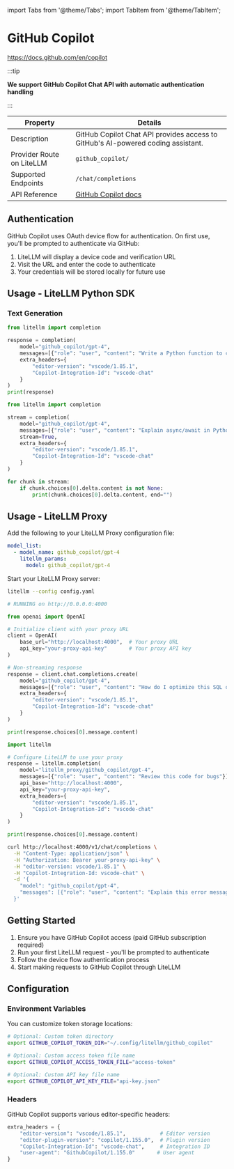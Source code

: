 import Tabs from '@theme/Tabs';
import TabItem from '@theme/TabItem';

# GitHub Copilot

https://docs.github.com/en/copilot

:::tip

**We support GitHub Copilot Chat API with automatic authentication handling**

:::

| Property | Details |
|-------|-------|
| Description | GitHub Copilot Chat API provides access to GitHub's AI-powered coding assistant. |
| Provider Route on LiteLLM | `github_copilot/` |
| Supported Endpoints | `/chat/completions` |
| API Reference | [GitHub Copilot docs](https://docs.github.com/en/copilot) |

## Authentication

GitHub Copilot uses OAuth device flow for authentication. On first use, you'll be prompted to authenticate via GitHub:

1. LiteLLM will display a device code and verification URL
2. Visit the URL and enter the code to authenticate
3. Your credentials will be stored locally for future use

## Usage - LiteLLM Python SDK

### Text Generation

```python showLineNumbers title="GitHub Copilot Text Generation"
from litellm import completion

response = completion(
    model="github_copilot/gpt-4",
    messages=[{"role": "user", "content": "Write a Python function to calculate fibonacci numbers"}],
    extra_headers={
        "editor-version": "vscode/1.85.1",
        "Copilot-Integration-Id": "vscode-chat"
    }
)
print(response)
```

```python showLineNumbers title="GitHub Copilot Text Generation - Streaming"
from litellm import completion

stream = completion(
    model="github_copilot/gpt-4",
    messages=[{"role": "user", "content": "Explain async/await in Python"}],
    stream=True,
    extra_headers={
        "editor-version": "vscode/1.85.1",
        "Copilot-Integration-Id": "vscode-chat"
    }
)

for chunk in stream:
    if chunk.choices[0].delta.content is not None:
        print(chunk.choices[0].delta.content, end="")
```

## Usage - LiteLLM Proxy

Add the following to your LiteLLM Proxy configuration file:

```yaml showLineNumbers title="config.yaml"
model_list:
  - model_name: github_copilot/gpt-4
    litellm_params:
      model: github_copilot/gpt-4
```

Start your LiteLLM Proxy server:

```bash showLineNumbers title="Start LiteLLM Proxy"
litellm --config config.yaml

# RUNNING on http://0.0.0.0:4000
```

<Tabs>
<TabItem value="openai-sdk" label="OpenAI SDK">

```python showLineNumbers title="GitHub Copilot via Proxy - Non-streaming"
from openai import OpenAI

# Initialize client with your proxy URL
client = OpenAI(
    base_url="http://localhost:4000",  # Your proxy URL
    api_key="your-proxy-api-key"       # Your proxy API key
)

# Non-streaming response
response = client.chat.completions.create(
    model="github_copilot/gpt-4",
    messages=[{"role": "user", "content": "How do I optimize this SQL query?"}],
    extra_headers={
        "editor-version": "vscode/1.85.1",
        "Copilot-Integration-Id": "vscode-chat"
    }
)

print(response.choices[0].message.content)
```

</TabItem>

<TabItem value="litellm-sdk" label="LiteLLM SDK">

```python showLineNumbers title="GitHub Copilot via Proxy - LiteLLM SDK"
import litellm

# Configure LiteLLM to use your proxy
response = litellm.completion(
    model="litellm_proxy/github_copilot/gpt-4",
    messages=[{"role": "user", "content": "Review this code for bugs"}],
    api_base="http://localhost:4000",
    api_key="your-proxy-api-key",
    extra_headers={
        "editor-version": "vscode/1.85.1",
        "Copilot-Integration-Id": "vscode-chat"
    }
)

print(response.choices[0].message.content)
```

</TabItem>

<TabItem value="curl" label="cURL">

```bash showLineNumbers title="GitHub Copilot via Proxy - cURL"
curl http://localhost:4000/v1/chat/completions \
  -H "Content-Type: application/json" \
  -H "Authorization: Bearer your-proxy-api-key" \
  -H "editor-version: vscode/1.85.1" \
  -H "Copilot-Integration-Id: vscode-chat" \
  -d '{
    "model": "github_copilot/gpt-4",
    "messages": [{"role": "user", "content": "Explain this error message"}]
  }'
```

</TabItem>
</Tabs>

## Getting Started

1. Ensure you have GitHub Copilot access (paid GitHub subscription required)
2. Run your first LiteLLM request - you'll be prompted to authenticate
3. Follow the device flow authentication process
4. Start making requests to GitHub Copilot through LiteLLM

## Configuration

### Environment Variables

You can customize token storage locations:

```bash showLineNumbers title="Environment Variables"
# Optional: Custom token directory
export GITHUB_COPILOT_TOKEN_DIR="~/.config/litellm/github_copilot"

# Optional: Custom access token file name
export GITHUB_COPILOT_ACCESS_TOKEN_FILE="access-token"

# Optional: Custom API key file name
export GITHUB_COPILOT_API_KEY_FILE="api-key.json"
```

### Headers

GitHub Copilot supports various editor-specific headers:

```python showLineNumbers title="Common Headers"
extra_headers = {
    "editor-version": "vscode/1.85.1",           # Editor version
    "editor-plugin-version": "copilot/1.155.0",  # Plugin version
    "Copilot-Integration-Id": "vscode-chat",     # Integration ID
    "user-agent": "GithubCopilot/1.155.0"       # User agent
}
```

